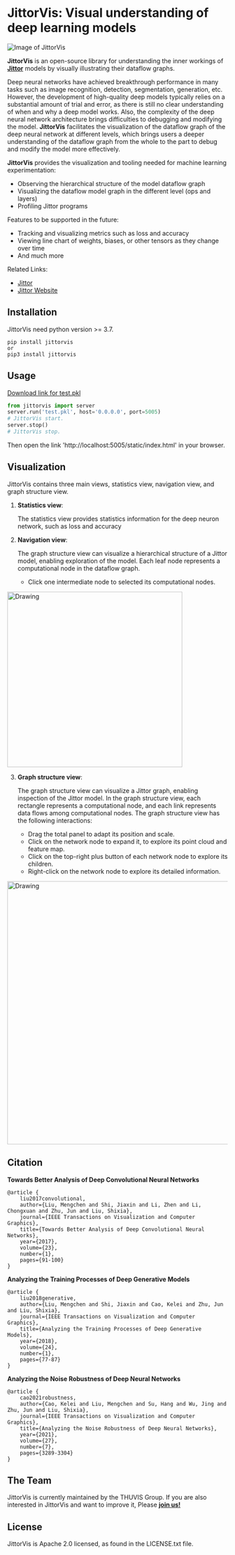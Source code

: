 # JittorVis: Visual understanding of deep learning models

![Image of JittorVis](https://github.com/swordsbird/JittorVis/raw/main/assets/overview.png)

**JittorVis** is an open-source library for understanding the inner workings of [**Jittor**](https://github.com/jittor/jittor/) models by visually illustrating their dataflow graphs.

Deep neural networks have achieved breakthrough performance in many tasks such as image recognition, detection, segmentation, generation, etc. However, the development of high-quality deep models typically relies on a substantial amount of trial and error, as there is still no clear understanding of when and why a deep model works. Also, the complexity of the deep neural network architecture brings difficulties to debugging and modifying the model. **JittorVis** facilitates the visualization of the dataflow graph of the deep neural network at different levels, which brings users a deeper understanding of the dataflow graph from the whole to the part to debug and modify the model more effectively.

**JittorVis** provides the visualization and tooling needed for machine learning experimentation:
* Observing the hierarchical structure of the model dataflow graph
* Visualizing the dataflow model graph in the different level (ops and layers)
* Profiling Jittor programs

Features to be supported in the future:
* Tracking and visualizing metrics such as loss and accuracy
* Viewing line chart of weights, biases, or other tensors as they change over time
* And much more

Related Links:
*  [Jittor](https://github.com/jittor/jittor/)
*  [Jittor Website](https://cg.cs.tsinghua.edu.cn/jittor/)

## Installation

JittorVis need python version >= 3.7.
```
pip install jittorvis
or
pip3 install jittorvis
```

## Usage

[Download link for test.pkl](https://cloud.tsinghua.edu.cn/lib/246262e5-8d6d-4b94-bd29-3b33a4442fef/file/test.zip?dl=1)
```python
from jittorvis import server
server.run('test.pkl', host='0.0.0.0', port=5005)
# JittorVis start.
server.stop()
# JittorVis stop.
```
Then open the link 'http://localhost:5005/static/index.html' in your browser.

## Visualization

JittorVis contains three main views, statistics view, navigation view, and graph structure view.

1. **Statistics view**:

    The statistics view provides statistics information for the deep neuron network, such as loss and accuracy

2. **Navigation view**:

    The graph structure view can visualize a hierarchical structure of a Jittor model, enabling exploration of the model. Each leaf node represents a computational node in the dataflow graph.
    * Click one intermediate node to selected its computational nodes.

<img src="https://github.com/swordsbird/JittorVis/raw/main/assets/navigation.png" alt="Drawing" width="400px" />


3. **Graph structure view**:

    The graph structure view can visualize a Jittor graph, enabling inspection of the Jittor model. In the graph structure view, each rectangle represents a computational node, and each link represents data flows among computational nodes. The graph structure view has the following interactions:
    * Drag the total panel to adapt its position and scale.
    * Click on the network node to expand it, to explore its point cloud and feature map.
    * Click on the top-right plus button of each network node to explore its children.
    * Right-click on the network node to explore its detailed information.

<img src="https://github.com/swordsbird/JittorVis/raw/main/assets/graph.png" alt="Drawing" width="600px" />

## Citation

**Towards Better Analysis of Deep Convolutional Neural Networks**
```
@article {
    liu2017convolutional,
    author={Liu, Mengchen and Shi, Jiaxin and Li, Zhen and Li, Chongxuan and Zhu, Jun and Liu, Shixia},
    journal={IEEE Transactions on Visualization and Computer Graphics},
    title={Towards Better Analysis of Deep Convolutional Neural Networks},
    year={2017},
    volume={23},
    number={1},
    pages={91-100}
}
```

**Analyzing the Training Processes of Deep Generative Models**
```
@article {
    liu2018generative,
    author={Liu, Mengchen and Shi, Jiaxin and Cao, Kelei and Zhu, Jun and Liu, Shixia},
    journal={IEEE Transactions on Visualization and Computer Graphics},
    title={Analyzing the Training Processes of Deep Generative Models},
    year={2018},
    volume={24},
    number={1},
    pages={77-87}
}
```

**Analyzing the Noise Robustness of Deep Neural Networks**
```
@article {
    cao2021robustness,
    author={Cao, Kelei and Liu, Mengchen and Su, Hang and Wu, Jing and Zhu, Jun and Liu, Shixia},
    journal={IEEE Transactions on Visualization and Computer Graphics},
    title={Analyzing the Noise Robustness of Deep Neural Networks},
    year={2021},
    volume={27},
    number={7},
    pages={3289-3304}
}
```

## The Team

JittorVis is currently maintained by the THUVIS Group. If you are also interested in JittorVis and want to improve it, Please [**join us!**](http://shixialiu.com/)

## License

JittorVis is Apache 2.0 licensed, as found in the LICENSE.txt file.
